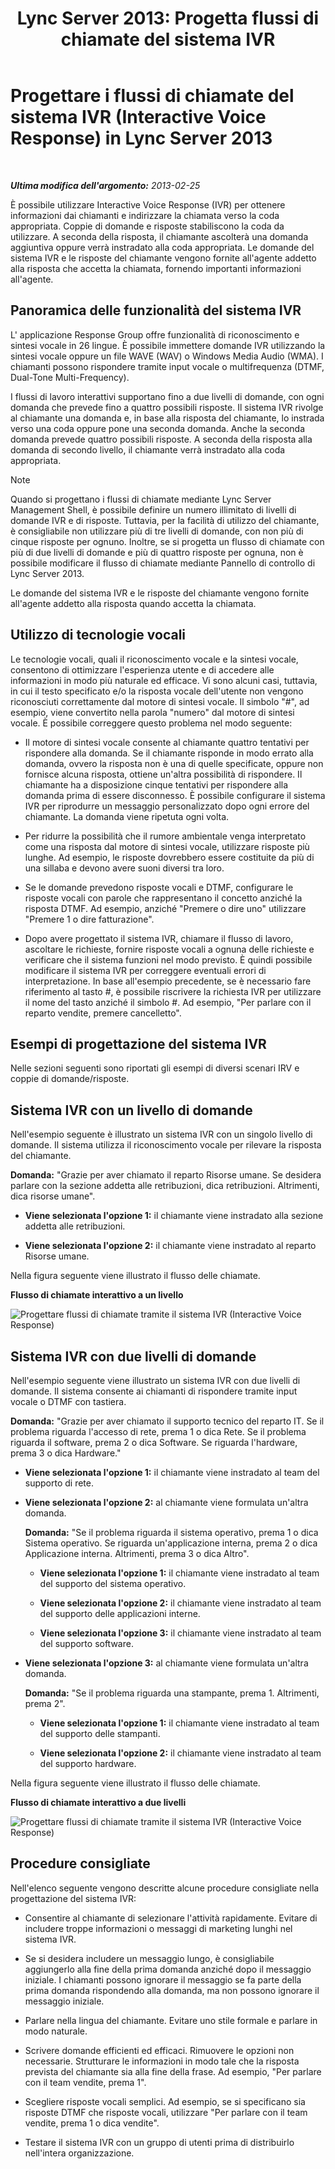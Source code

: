 ﻿---
title: "Lync Server 2013: Progetta flussi di chiamate del sistema IVR"
TOCTitle: Progettare i flussi di chiamate del sistema IVR (Interactive Voice Response)
ms:assetid: f3477f0a-3ad5-4b13-a73c-046aa451db19
ms:mtpsurl: https://technet.microsoft.com/it-it/library/Gg413020(v=OCS.15)
ms:contentKeyID: 49302447
ms.date: 08/24/2015
mtps_version: v=OCS.15
ms.translationtype: HT
---

# Progettare i flussi di chiamate del sistema IVR (Interactive Voice Response) in Lync Server 2013

 

_**Ultima modifica dell'argomento:** 2013-02-25_

È possibile utilizzare Interactive Voice Response (IVR) per ottenere informazioni dai chiamanti e indirizzare la chiamata verso la coda appropriata. Coppie di domande e risposte stabiliscono la coda da utilizzare. A seconda della risposta, il chiamante ascolterà una domanda aggiuntiva oppure verrà instradato alla coda appropriata. Le domande del sistema IVR e le risposte del chiamante vengono fornite all'agente addetto alla risposta che accetta la chiamata, fornendo importanti informazioni all'agente.

## Panoramica delle funzionalità del sistema IVR

L' applicazione Response Group offre funzionalità di riconoscimento e sintesi vocale in 26 lingue. È possibile immettere domande IVR utilizzando la sintesi vocale oppure un file WAVE (WAV) o Windows Media Audio (WMA). I chiamanti possono rispondere tramite input vocale o multifrequenza (DTMF, Dual-Tone Multi-Frequency).

I flussi di lavoro interattivi supportano fino a due livelli di domande, con ogni domanda che prevede fino a quattro possibili risposte. Il sistema IVR rivolge al chiamante una domanda e, in base alla risposta del chiamante, lo instrada verso una coda oppure pone una seconda domanda. Anche la seconda domanda prevede quattro possibili risposte. A seconda della risposta alla domanda di secondo livello, il chiamante verrà instradato alla coda appropriata.


> [!NOTE]
> Quando si progettano i flussi di chiamate mediante Lync Server Management Shell, è possibile definire un numero illimitato di livelli di domande IVR e di risposte. Tuttavia, per la facilità di utilizzo del chiamante, è consigliabile non utilizzare più di tre livelli di domande, con non più di cinque risposte per ognuno. Inoltre, se si progetta un flusso di chiamate con più di due livelli di domande e più di quattro risposte per ognuna, non è possibile modificare il flusso di chiamate mediante Pannello di controllo di Lync Server 2013.



Le domande del sistema IVR e le risposte del chiamante vengono fornite all'agente addetto alla risposta quando accetta la chiamata.

## Utilizzo di tecnologie vocali

Le tecnologie vocali, quali il riconoscimento vocale e la sintesi vocale, consentono di ottimizzare l'esperienza utente e di accedere alle informazioni in modo più naturale ed efficace. Vi sono alcuni casi, tuttavia, in cui il testo specificato e/o la risposta vocale dell'utente non vengono riconosciuti correttamente dal motore di sintesi vocale. Il simbolo "\#", ad esempio, viene convertito nella parola "numero" dal motore di sintesi vocale. È possibile correggere questo problema nel modo seguente:

  - Il motore di sintesi vocale consente al chiamante quattro tentativi per rispondere alla domanda. Se il chiamante risponde in modo errato alla domanda, ovvero la risposta non è una di quelle specificate, oppure non fornisce alcuna risposta, ottiene un'altra possibilità di rispondere. Il chiamante ha a disposizione cinque tentativi per rispondere alla domanda prima di essere disconnesso. È possibile configurare il sistema IVR per riprodurre un messaggio personalizzato dopo ogni errore del chiamante. La domanda viene ripetuta ogni volta.

  - Per ridurre la possibilità che il rumore ambientale venga interpretato come una risposta dal motore di sintesi vocale, utilizzare risposte più lunghe. Ad esempio, le risposte dovrebbero essere costituite da più di una sillaba e devono avere suoni diversi tra loro.

  - Se le domande prevedono risposte vocali e DTMF, configurare le risposte vocali con parole che rappresentano il concetto anziché la risposta DTMF. Ad esempio, anziché "Premere o dire uno" utilizzare "Premere 1 o dire fatturazione".

  - Dopo avere progettato il sistema IVR, chiamare il flusso di lavoro, ascoltare le richieste, fornire risposte vocali a ognuna delle richieste e verificare che il sistema funzioni nel modo previsto. È quindi possibile modificare il sistema IVR per correggere eventuali errori di interpretazione. In base all'esempio precedente, se è necessario fare riferimento al tasto \#, è possibile riscrivere la richiesta IVR per utilizzare il nome del tasto anziché il simbolo \#. Ad esempio, "Per parlare con il reparto vendite, premere cancelletto".

## Esempi di progettazione del sistema IVR

Nelle sezioni seguenti sono riportati gli esempi di diversi scenari IRV e coppie di domande/risposte.

## Sistema IVR con un livello di domande

Nell'esempio seguente è illustrato un sistema IVR con un singolo livello di domande. Il sistema utilizza il riconoscimento vocale per rilevare la risposta del chiamante.

**Domanda:** "Grazie per aver chiamato il reparto Risorse umane. Se desidera parlare con la sezione addetta alle retribuzioni, dica retribuzioni. Altrimenti, dica risorse umane".

  - **Viene selezionata l'opzione 1:** il chiamante viene instradato alla sezione addetta alle retribuzioni.

  - **Viene selezionata l'opzione 2:** il chiamante viene instradato al reparto Risorse umane.

Nella figura seguente viene illustrato il flusso delle chiamate.

**Flusso di chiamate interattivo a un livello**

![Progettare flussi di chiamate tramite il sistema IVR (Interactive Voice Response)](images/Gg413020.4820a9f7-b5b0-4831-b972-baae0c015ec1(OCS.15).jpg "Progettare flussi di chiamate tramite il sistema IVR (Interactive Voice Response)")

## Sistema IVR con due livelli di domande

Nell'esempio seguente viene illustrato un sistema IVR con due livelli di domande. Il sistema consente ai chiamanti di rispondere tramite input vocale o DTMF con tastiera.

**Domanda:** "Grazie per aver chiamato il supporto tecnico del reparto IT. Se il problema riguarda l'accesso di rete, prema 1 o dica Rete. Se il problema riguarda il software, prema 2 o dica Software. Se riguarda l'hardware, prema 3 o dica Hardware."

  - **Viene selezionata l'opzione 1:** il chiamante viene instradato al team del supporto di rete.

  - **Viene selezionata l'opzione 2:** al chiamante viene formulata un'altra domanda.
    
    **Domanda:** "Se il problema riguarda il sistema operativo, prema 1 o dica Sistema operativo. Se riguarda un'applicazione interna, prema 2 o dica Applicazione interna. Altrimenti, prema 3 o dica Altro".
    
      - **Viene selezionata l'opzione 1:** il chiamante viene instradato al team del supporto del sistema operativo.
    
      - **Viene selezionata l'opzione 2:** il chiamante viene instradato al team del supporto delle applicazioni interne.
    
      - **Viene selezionata l'opzione 3:** il chiamante viene instradato al team del supporto software.

  - **Viene selezionata l'opzione 3:** al chiamante viene formulata un'altra domanda.
    
    **Domanda:** "Se il problema riguarda una stampante, prema 1. Altrimenti, prema 2".
    
      - **Viene selezionata l'opzione 1:** il chiamante viene instradato al team del supporto delle stampanti.
    
      - **Viene selezionata l'opzione 2:** il chiamante viene instradato al team del supporto hardware.

Nella figura seguente viene illustrato il flusso delle chiamate.

**Flusso di chiamate interattivo a due livelli**

![Progettare flussi di chiamate tramite il sistema IVR (Interactive Voice Response)](images/Gg413020.a5b62083-312d-4419-898b-d1a225a5379f(OCS.15).jpg "Progettare flussi di chiamate tramite il sistema IVR (Interactive Voice Response)")

## Procedure consigliate

Nell'elenco seguente vengono descritte alcune procedure consigliate nella progettazione del sistema IVR:

  - Consentire al chiamante di selezionare l'attività rapidamente. Evitare di includere troppe informazioni o messaggi di marketing lunghi nel sistema IVR.

  - Se si desidera includere un messaggio lungo, è consigliabile aggiungerlo alla fine della prima domanda anziché dopo il messaggio iniziale. I chiamanti possono ignorare il messaggio se fa parte della prima domanda rispondendo alla domanda, ma non possono ignorare il messaggio iniziale.

  - Parlare nella lingua del chiamante. Evitare uno stile formale e parlare in modo naturale.

  - Scrivere domande efficienti ed efficaci. Rimuovere le opzioni non necessarie. Strutturare le informazioni in modo tale che la risposta prevista del chiamante sia alla fine della frase. Ad esempio, "Per parlare con il team vendite, prema 1".

  - Scegliere risposte vocali semplici. Ad esempio, se si specificano sia risposte DTMF che risposte vocali, utilizzare "Per parlare con il team vendite, prema 1 o dica vendite".

  - Testare il sistema IVR con un gruppo di utenti prima di distribuirlo nell'intera organizzazione.

